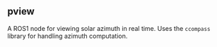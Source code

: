 ## pview
A ROS1 node for viewing solar azimuth in real time. Uses the `ccompass` library
for handling azimuth computation.

